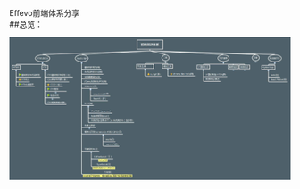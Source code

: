﻿Effevo前端体系分享  
##总览：  

![Image text](https://github.com/effevo/font-end-system/blob/master/img/front.jpg)